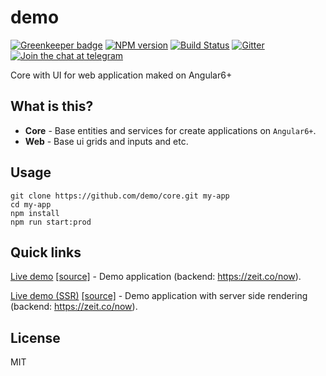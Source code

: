 # demo

[![Greenkeeper badge](https://badges.greenkeeper.io/demo/core.svg)](https://greenkeeper.io/)
[![NPM version][npm-image]][npm-url]
[![Build Status][travis-image]][travis-url]
[![Gitter][gitter-image]][gitter-url]
[![Join the chat at telegram][telegram-image]][telegram-url]

Core with UI for web application maked on Angular6+

## What is this?

- **Core** - Base entities and services for create applications on `Angular6+`.
- **Web** - Base ui grids and inputs and etc.

## Usage
```
git clone https://github.com/demo/core.git my-app
cd my-app
npm install
npm run start:prod
```

## Quick links

[Live demo](https://demo.github.io/core) [[source]](https://github.com/demo/core) - Demo application (backend: https://zeit.co/now).

[Live demo (SSR)](https://demo.herokuapp.com) [[source]](https://github.com/demo/core) - Demo application with server side rendering (backend: https://zeit.co/now).

## License

MIT

[travis-image]: https://travis-ci.org/demo/core.svg?branch=master
[travis-url]: https://travis-ci.org/demo/core
[gitter-image]: https://img.shields.io/gitter/room/demo/core.js.svg
[gitter-url]: https://gitter.im/demo/core
[npm-image]: https://badge.fury.io/js/%40demo%2Fweb.svg
[npm-url]: https://npmjs.org/package/@demo/web
[dependencies-image]: https://david-dm.org/demo/core/status.svg
[dependencies-url]: https://david-dm.org/demo/core
[telegram-image]: https://img.shields.io/badge/chat-telegram-blue.svg?maxAge=2592000
[telegram-url]: https://t.me/demo
